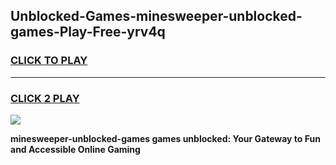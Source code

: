 
## Unblocked-Games-minesweeper-unblocked-games-Play-Free-yrv4q
<h3>
<a href="https://premium76.site?title=minesweeper-unblocked-games&ref=24M">CLICK TO PLAY</a></h3>
<hr>

<h3>
<a href="https://premium76.site?title=minesweeper-unblocked-games&ref=24M">CLICK 2 PLAY</a>
  
</h3>

<a href="https://premium76.site?title=minesweeper-unblocked-games&ref=24M"><img src="https://clearcache.store/games.png"></a>


**minesweeper-unblocked-games games unblocked: Your Gateway to Fun and Accessible Online Gaming**
